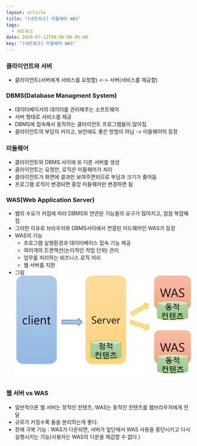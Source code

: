 ```yaml
---
layout: article
title: "[네트워크] 미들웨어 WAS"
tags:
  - 네트워크
date: 2020-07-12T08:06:00-05:00
key: "[네트워크] 미들웨어 WAS"
---
```


### 클라이언트와 서버

- 클라이언트(서버에게 서비스를 요청함) <-> 서버(서비스를 제공함)

<!--more-->

### DBMS(Database Managment System)

- 데이터베이서의 데이터를 관리해주는 소프트웨어
- 서버 형태로 서비스를 제공
- DBMS에 접속해서 동작하는 클라이언트 프로그램들이 많아짐
- 클라이언트의 부담이 커지고, 보안에도 좋은 방법이 아님 -> 미들웨어의 등장

### 미들웨어

- 클라이언트와 DBMS 사이에 또 다른 서버를 생성
- 클라이언트는 요청만, 로직은 미들웨어가 처리
- 클라이언트가 화면에 결과만 보여주면되므로 부담과 크기가 줄어둠
- 프로그램 로직이 변경되면 중앙 미들웨어만 변경하면 됨

### **WAS(Web Application Server)**

- 웹의 수요가 커짐에 따라 DBMS와 연관된 기능들의 요구가 많아지고, 점점 복잡해짐
- 그러한 이유로 브라우저와 DBMS사이에서 연결된 미드웨어인 WAS가 등장
- WAS의 기능
  - 프로그램 실행환경과 데이터베이스 접속 기능 제공
  - 여러개의 트랜잭션(논리적인 작업 단위) 관리
  - 업무를 처리하는 비즈니스 로직 처리
  - 웹 서버를 지원
- 그림<br> ![](/assets/images/200712-1.png)

### 웹 서버 vs WAS

- 일반적으론 웹 서버는 정적인 컨텐츠, WAS는 동적인 컨텐츠를 웹브라우저에게 전달
- 규모가 커질수록 둘을 분리하는게 좋다.
- 장애 극복 기능 : WAS가 다운되면, 서버가 앞단에서 WAS 사용을 중단시키고 다시 실행시키는 기능(사용자는 WAS의 다운을 체감할 수 없다.)
